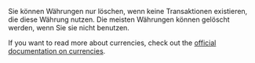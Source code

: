 Sie können Währungen nur löschen, wenn keine Transaktionen existieren, die diese Währung nutzen. Die meisten Währungen können gelöscht werden, wenn Sie sie nicht benutzen.

If you want to read more about currencies, check out the [official documentation on currencies](https://docs.firefly-iii.org/concepts/currencies).